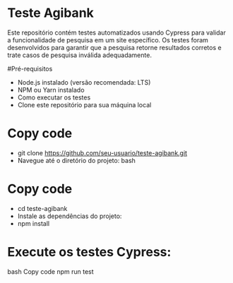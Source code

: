 # Teste Agibank

Este repositório contém testes automatizados usando Cypress para validar a funcionalidade de pesquisa em um site específico. Os testes foram desenvolvidos para garantir que a pesquisa retorne resultados corretos e trate casos de pesquisa inválida adequadamente.

#Pré-requisitos
- Node.js instalado (versão recomendada: LTS)
- NPM ou Yarn instalado
- Como executar os testes
- Clone este repositório para sua máquina local


# Copy code
- git clone https://github.com/seu-usuario/teste-agibank.git
- Navegue até o diretório do projeto:
bash

# Copy code
- cd teste-agibank
- Instale as dependências do projeto:
- npm install

# Execute os testes Cypress:
bash
Copy code
npm run test
